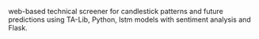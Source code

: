 web-based technical screener for candlestick patterns and future predictions using TA-Lib, Python, lstm models with sentiment analysis and Flask.
